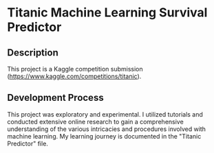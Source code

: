 # Titanic Machine Learning Survival Predictor

## Description

This project is a Kaggle competition submission (https://www.kaggle.com/competitions/titanic).

## Development Process

This project was exploratory and experimental. I utilized tutorials and conducted extensive online research to gain a comprehensive understanding of the various intricacies and procedures involved with machine learning. My learning journey is documented in the "Titanic Predictor" file. 
